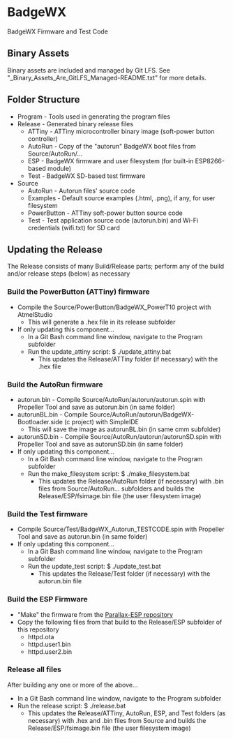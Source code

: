 # BadgeWX
BadgeWX Firmware and Test Code

## Binary Assets
Binary assets are included and managed by Git LFS.  See "_Binary_Assets_Are_GitLFS_Managed-README.txt" for more details.

## Folder Structure
 - Program - Tools used in generating the program files
 - Release - Generated binary release files
   - ATTiny    - ATTiny microcontroller binary image (soft-power button controller)
   - AutoRun   - Copy of the "autorun" BadgeWX boot files from Source/AutoRun/...
   - ESP       - BadgeWX firmware and user filesystem (for built-in ESP8266-based module)
   - Test      - BadgeWX SD-based test firmware
 - Source
   - AutoRun     - Autorun files' source code
   - Examples    - Default source examples (.html, .png), if any, for user filesystem
   - PowerButton - ATTiny soft-power button source code
   - Test        - Test application source code (autorun.bin) and Wi-Fi credentials (wifi.txt) for SD card
   
## Updating the Release
The Release consists of many Build/Release parts; perform any of the build and/or release steps (below) as necessary
### Build the PowerButton (ATTiny) firmware
  - Compile the Source/PowerButton/BadgeWX_PowerT10 project with AtmelStudio
    - This will generate a .hex file in its release subfolder
  - If only updating this component...
    - In a Git Bash command line window, navigate to the Program subfolder
    - Run the update_attiny script:  $ ./update_attiny.bat
      - This updates the Release/ATTiny folder (if necessary) with the .hex file
### Build the AutoRun firmware
  - autorun.bin - Compile Source/AutoRun/autorun/autorun.spin with Propeller Tool and save as autorun.bin (in same folder)
  - autorunBL.bin - Compile Source/AutoRun/autorun/BadgeWX-Bootloader.side (c project) with SimpleIDE
    - This will save the image as autorunBL.bin (in same cmm subfolder)
  - autorunSD.bin - Compile Source/AutoRun/autorun/autorunSD.spin with Propeller Tool and save as autorunSD.bin (in same folder)
  - If only updating this component...
    - In a Git Bash command line window, navigate to the Program subfolder
    - Run the make_filesystem script:  $ ./make_filesystem.bat
      - This updates the Release/AutoRun folder (if necessary) with .bin files from Source/AutoRun... subfolders and builds the Release/ESP/fsimage.bin file (the user filesystem image)
### Build the Test firmware
  - Compile Source/Test/BadgeWX_Autorun_TESTCODE.spin with Propeller Tool and save as autorun.bin (in same folder)
  - If only updating this component...
    - In a Git Bash command line window, navigate to the Program subfolder
    - Run the update_test script:  $ ./update_test.bat
      - This updates the Release/Test folder (if necessary) with the autorun.bin file
### Build the ESP Firmware   
  - "Make" the firmware from the [Parallax-ESP repository](https://github.com/parallaxinc/Parallax-ESP)
  - Copy the following files from that build to the Release/ESP subfolder of this repository
    - httpd.ota
    - httpd.user1.bin
    - httpd.user2.bin
### Release all files
After building any one or more of the above...    
  - In a Git Bash command line window, navigate to the Program subfolder
  - Run the release script:  $ ./release.bat
    - This updates the Release/ATTiny, AutoRun, ESP, and Test folders (as necessary) with .hex and .bin files from Source and builds the Release/ESP/fsimage.bin file (the user filesystem image) 
   